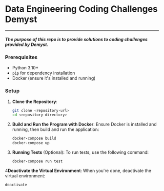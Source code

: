 # Data Engineering Coding Challenges Demyst 

---

##### The purpose of this repo is to provide solutions to coding challenges provided by Demyst.


### Prerequisites

- Python 3.10+
- `pip` for dependency installation
- Docker (ensure it's installed and running)

### Setup

1. **Clone the Repository**:
   ```bash
   git clone <repository-url>
   cd <repository-directory>
   ```

2. **Build and Run the Program with Docker**:
   Ensure Docker is installed and running, then build and run the application:
   ```bash
   docker-compose build
   docker-compose up
   ```

3. **Running Tests** (Optional):
   To run tests, use the following command:
   ```bash
   docker-compose run test
   ```

4**Deactivate the Virtual Environment**:
   When you're done, deactivate the virtual environment:
   ```bash
   deactivate
   ```